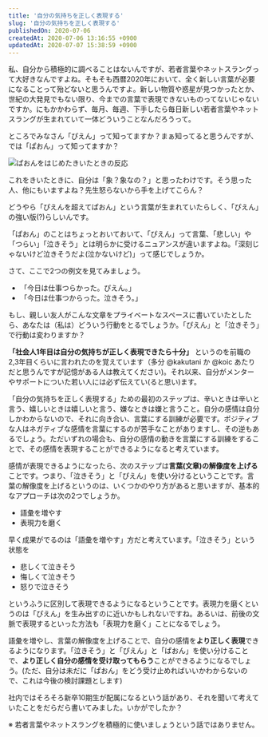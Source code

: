 ```yaml
---
title: '自分の気持ちを正しく表現する'
slug: '自分の気持ちを正しく表現する'
publishedOn: 2020-07-06
createdAt: 2020-07-06 13:16:55 +0900
updatedAt: 2020-07-07 15:38:59 +0900
---
```

私、自分から積極的に調べることはないんですが、若者言葉やネットスラングって大好きなんですよね。そもそも西暦2020年において、全く新しい言葉が必要になることって殆どないと思うんですよ。新しい物質や惑星が見つかったとか、世紀の大発見でもない限り、今までの言葉で表現できないものってないじゃないですか。にもかかわらず、毎月、毎週、下手したら毎日新しい若者言葉やネットスラングが生まれていて一体どういうことなんだろうって。

ところでみなさん「ぴえん」って知ってますか？まぁ知ってると思うんですが、では「ぱおん」って知ってますか？

![ぱおんをはじめたきいたときの反応](https://lh3.googleusercontent.com/pw/ACtC-3d0LeCMDN6kbr-JtBSF2RYTWSDz5X3tLBiJewQlS4qFUSb0lmCY0Z8yywKIfXUf544DeRfe5Igs1YWNuGQjOc6EGOtcK3homTwASZhWSje9NcxsAmqILZsnV09VEX5_k-AVhI2J9Lhdffv9j3xMA9L8aw=w600-h175-no)

これをきいたときに、自分は「象？象なの？」と思ったわけです。そう思った人、他にもいますよね？先生怒らないから手を上げてこらん？

どうやら「ぴえんを超えてぱおん」という言葉が生まれていたらしく、「ぴえん」の強い版(?)らしいんです。


「ぱおん」のことはちょっとおいておいて、「ぴえん」って言葉、「悲しい」や「つらい」「泣きそう」とは明らかに受けるニュアンスが違いますよね。「深刻じゃないけど泣きそうだよ(泣かないけど)」って感じでしょうか。

さて、ここで2つの例文を見てみましょう。

- 「今日は仕事つらかった。ぴえん。」
- 「今日は仕事つからった。泣きそう。」

もし、親しい友人がこんな文章をプライベートなスペースに書いていたとしたら、あなたは（私は）どういう行動をとるでしょうか。「ぴえん」と「泣きそう」で行動は変わりますか？

**「社会人1年目は自分の気持ちが正しく表現できたら十分」** というのを前職の2,3年目くらいに言われたのを覚えています（多分 @kakutani か @koic あたりだと思うんですが記憶がある人は教えてください)。それ以来、自分がメンターやサポートについた若い人には必ず伝えてい(ると思い)ます。

「自分の気持ちを正しく表現する」ための最初のステップは、辛いときは辛いと言う、嬉しいときは嬉しいと言う、嫌なときは嫌と言うこと。自分の感情は自分しかわからないので、それに向き合い、言葉にする訓練が必要です。ポジティブな人はネガティブな感情を言葉にするのが苦手なことがありますし、その逆もあるでしょう。ただいずれの場合も、自分の感情の動きを言葉にする訓練をすることで、その感情を表現することができるようになると考えています。

感情が表現できるようになったら、次のステップは**言葉(文章)の解像度を上げる**ことです。つまり、「泣きそう」と「ぴえん」を使い分けるということです。言葉の解像度を上げるというのは、いくつかのやり方があると思いますが、基本的なアプローチは次の2つでしょうか。

- 語彙を増やす
- 表現力を磨く

早く成果がでるのは「語彙を増やす」方だと考えています。「泣きそう」という状態を　

- 悲しくて泣きそう
- 悔しくて泣きそう
- 怒りで泣きそう

というふうに区別して表現できるようになるということです。表現力を磨くというのは「ぴえん」を生み出すのに近いかもしれないですね。あるいは、前後の文脈で表現するといった方法も「表現力を磨く」ことになるでしょう。

語彙を増やし、言葉の解像度を上げることで、自分の感情を**より正しく表現**できるようになります。「泣きそう」と「ぴえん」と「ぱおん」を使い分けることで、**より正しく自分の感情を受け取ってもらう**ことができるようになるでしょう。(ただ、自分は未だに「ぱおん」をどう受け止めればいいかわからないので、これは今後の検討課題とします)

社内ではそろそろ新卒10期生が配属になるという話があり、それを聞いて考えていたことをだらだら書いてみました。いかがでしたか？

※ 若者言葉やネットスラングを積極的に使いましょうという話ではありません。
